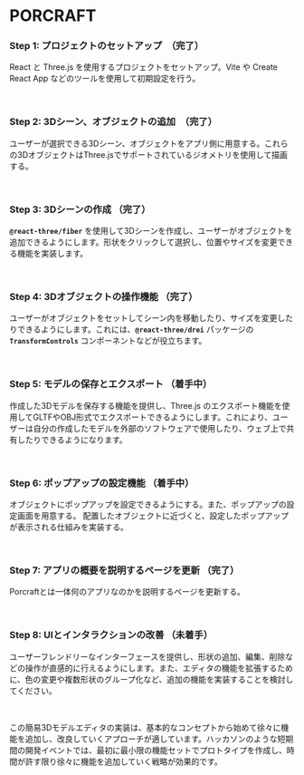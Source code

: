 # PORCRAFT


### **Step 1: プロジェクトのセットアップ**　（完了）

React と Three.js を使用するプロジェクトをセットアップ。Vite や Create React App などのツールを使用して初期設定を行う。

<br />

### **Step 2: 3Dシーン、オブジェクトの追加**　（完了）

ユーザーが選択できる3Dシーン、オブジェクトをアプリ側に用意する。これらの3DオブジェクトはThree.jsでサポートされているジオメトリを使用して描画する。

<br />

### **Step 3: 3Dシーンの作成** （完了）

**`@react-three/fiber`** を使用して3Dシーンを作成し、ユーザーがオブジェクトを追加できるようにします。形状をクリックして選択し、位置やサイズを変更できる機能を実装します。

<br />

### **Step 4: 3Dオブジェクトの操作機能** （完了）

ユーザーがオブジェクトをセットしてシーン内を移動したり、サイズを変更したりできるようにします。これには、**`@react-three/drei`** パッケージの **`TransformControls`** コンポーネントなどが役立ちます。

<br />

### **Step 5: モデルの保存とエクスポート** （着手中）

作成した3Dモデルを保存する機能を提供し、Three.js のエクスポート機能を使用してGLTFやOBJ形式でエクスポートできるようにします。これにより、ユーザーは自分の作成したモデルを外部のソフトウェアで使用したり、ウェブ上で共有したりできるようになります。

<br />

### **Step 6: ポップアップの設定機能** （着手中）

オブジェクトにポップアップを設定できるようにする。また、ポップアップの設定画面を用意する。
配置したオブジェクトに近づくと、設定したポップアップが表示される仕組みを実装する。

<br />

### **Step 7: アプリの概要を説明するページを更新** （完了）

Porcraftとは一体何のアプリなのかを説明するページを更新する。

<br />

### **Step 8: UIとインタラクションの改善** （未着手）

ユーザーフレンドリーなインターフェースを提供し、形状の追加、編集、削除などの操作が直感的に行えるようにします。また、エディタの機能を拡張するために、色の変更や複数形状のグループ化など、追加の機能を実装することを検討してください。

<br />

この簡易3Dモデルエディタの実装は、基本的なコンセプトから始めて徐々に機能を追加し、改良していくアプローチが適しています。ハッカソンのような短期間の開発イベントでは、最初に最小限の機能セットでプロトタイプを作成し、時間が許す限り徐々に機能を追加していく戦略が効果的です。